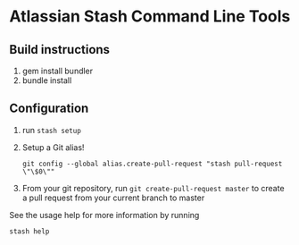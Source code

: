 # Atlassian Stash Command Line Tools

## Build instructions
1. gem install bundler
2. bundle install

## Configuration
1. run `stash setup`
2. Setup a Git alias! 

    ``git config --global alias.create-pull-request "stash pull-request \"\$0\""``

3. From your git repository, run `git create-pull-request master` to create a pull request from your current branch to master

See the usage help for more information by running

    stash help
